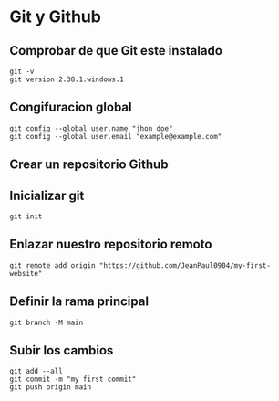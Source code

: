 # Git y Github

## Comprobar de que Git este instalado

```
git -v
git version 2.38.1.windows.1
```

## Congifuracion global

```
git config --global user.name "jhon doe"
git config --global user.email "example@example.com"
```

## Crear un repositorio Github

## Inicializar git

```
git init
```

## Enlazar nuestro repositorio remoto

```
git remote add origin "https://github.com/JeanPaul0904/my-first-website"
```

## Definir la rama principal

```
git branch -M main
```

## Subir los cambios

```
git add --all
git commit -m "my first commit"
git push origin main
```